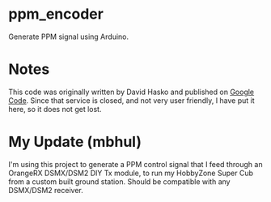 # ppm_encoder
Generate PPM signal using Arduino.

# Notes
This code was originally written by David Hasko and published on [Google Code](https://code.google.com/p/generate-ppm-signal/ ). Since that service is closed, and not very user friendly, I have put it here, so it does not get lost.

# My Update (mbhul)
I'm using this project to generate a PPM control signal that I feed through an OrangeRX DSMX/DSM2 DIY Tx module, to run my HobbyZone Super Cub from a custom built ground station. Should be compatible with any DSMX/DSM2 receiver.
